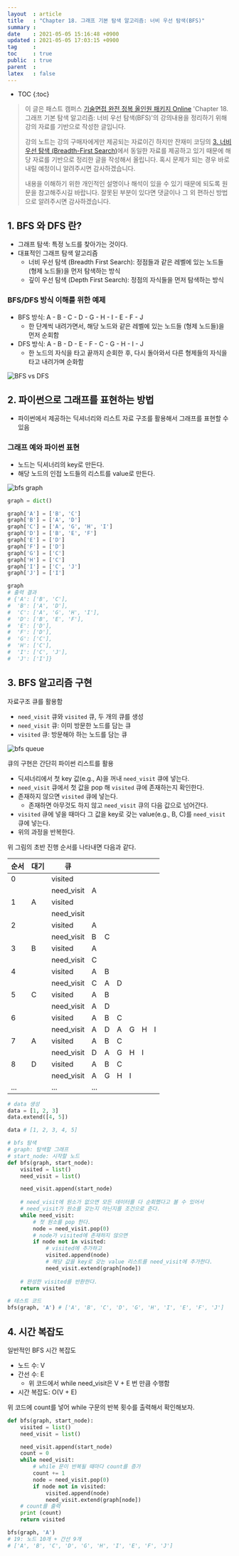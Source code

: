 ```yaml
---
layout  : article
title   : "Chapter 18. 그래프 기본 탐색 알고리즘: 너비 우선 탐색(BFS)"
summary : 
date    : 2021-05-05 15:16:48 +0900
updated : 2021-05-05 17:03:15 +0900
tag     : 
toc     : true
public  : true
parent  : 
latex   : false
---
```

* TOC
{:toc}

> 이 글은 패스트 캠퍼스 [기술면접 완전 정복 올인원 패키지 Online](https://fastcampus.co.kr/dev_online_algo) 'Chapter 18. 그래프 기본 탐색 알고리즘: 너비 우선 탐색(BFS)'의 강의내용을 정리하기 위해 강의 자료를 기반으로 작성한 글입니다.
>
> 강의 노트는 강의 구매자에게만 제공되는 자료이긴 하지만 잔재미 코딩의 [3. 너비 우선 탐색 (Breadth-First Search)](https://www.fun-coding.org/Chapter18-bfs-live.html)에서 동일한 자료를 제공하고 있기 때문에 해당 자료를 기반으로 정리한 글을 작성해서 올립니다. 혹시 문제가 되는 경우 바로 내릴 예정이니 알려주시면 감사하겠습니다.
>
> 내용을 이해하기 위한 개인적인 설명이나 해석이 있을 수 있기 때문에 되도록 원문을 참고해주시길 바랍니다.
> 잘못된 부분이 있다면 댓글이나 그 외 편하신 방법으로 알려주시면 감사하겠습니다.

## 1. BFS 와 DFS 란?

* 그래프 탐색: 특정 노드를 찾아가는 것이다.
* 대표적인 그래프 탐색 알고리즘
    * 너비 우선 탐색 (Breadth First Search): 정점들과 같은 레벨에 있는 노드들 (형제 노드들)을 먼저 탐색하는 방식
    * 깊이 우선 탐색 (Depth First Search): 정점의 자식들을 먼저 탐색하는 방식

### BFS/DFS 방식 이해를 위한 예제

* BFS 방식: A - B - C - D - G - H - I - E - F - J
    * 한 단계씩 내려가면서, 해당 노드와 같은 레벨에 있는 노드들 (형제 노드들)을 먼저 순회함
* DFS 방식: A - B - D - E - F - C - G - H - I - J
    * 한 노드의 자식을 타고 끝까지 순회한 후, 다시 돌아와서 다른 형제들의 자식을 타고 내려가며 순화함

![BFS vs DFS](/post-img/fc-algo-algorithm-18-bfs/1_BFSDFS.png)

## 2. 파이썬으로 그래프를 표현하는 방법

* 파이썬에서 제공하는 딕셔너리와 리스트 자료 구조를 활용해서 그래프를 표현할 수 있음

### 그래프 예와 파이썬 표현

* 노드는 딕셔너리의 key로 만든다.
* 해당 노드의 인접 노드들의 리스트를 value로 만든다.

![bfs graph](/post-img/fc-algo-algorithm-18-bfs/2_bfsgraph.png)

```python
graph = dict()

graph['A'] = ['B', 'C']
graph['B'] = ['A', 'D']
graph['C'] = ['A', 'G', 'H', 'I']
graph['D'] = ['B', 'E', 'F']
graph['E'] = ['D']
graph['F'] = ['D']
graph['G'] = ['C']
graph['H'] = ['C']
graph['I'] = ['C', 'J']
graph['J'] = ['I']

graph
# 출력 결과
# {'A': ['B', 'C'],
#  'B': ['A', 'D'],
#  'C': ['A', 'G', 'H', 'I'],
#  'D': ['B', 'E', 'F'],
#  'E': ['D'],
#  'F': ['D'],
#  'G': ['C'],
#  'H': ['C'],
#  'I': ['C', 'J'],
#  'J': ['I']}
```

## 3. BFS 알고리즘 구현

자료구조 큐를 활용함

* `need_visit` 큐와 `visited` 큐, 두 개의 큐를 생성
* `need_visit` 큐: 이미 방문한 노드를 담는 큐
* `visited` 큐: 방문해야 하는 노드를 담는 큐

![bfs queue](/post-img/fc-algo-algorithm-18-bfs/3_bfsqueue.png)

큐의 구현은 간단히 파이썬 리스트를 활용

* 딕셔너리에서 첫 key 값(e.g., A)을 꺼내 `need_visit` 큐에 넣는다.
* `need_visit` 큐에서 첫 값을 pop 해 `visited` 큐에 존재하는지 확인한다.
* 존재하지 않으면 `visited` 큐에 넣는다.
    * 존재하면 아무것도 하지 않고 `need_visit` 큐의 다음 값으로 넘어간다.
* `visited` 큐에 넣을 때마다 그 값을 key로 갖는 value(e.g., B, C)를 `need_visit` 큐에 넣는다.
* 위의 과정을 반복한다.

위 그림의 초반 진행 순서를 나타내면 다음과 같다.

| 순서 | 대기 | 큐         |     |     |     |     |     |     |
| ---  | ---  | ---------- | --- | --- | --- | --- | --- | --- |
| 0    |      | visited    |     |     |     |     |     |     |
|      |      | need_visit | A   |     |     |     |     |     |
| 1    | A    | visited    |     |     |     |     |     |     |
|      |      | need_visit |     |     |     |     |     |     |
| 2    |      | visited    | A   |     |     |     |     |     |
|      |      | need_visit | B   | C   |     |     |     |     |
| 3    | B    | visited    | A   |     |     |     |     |     |
|      |      | need_visit | C   |     |     |     |     |     |
| 4    |      | visited    | A   | B   |     |     |     |     |
|      |      | need_visit | C   | A   | D   |     |     |     |
| 5    | C    | visited    | A   | B   |     |     |     |     |
|      |      | need_visit | A   | D   |     |     |     |     |
| 6    |      | visited    | A   | B   | C   |     |     |     |
|      |      | need_visit | A   | D   | A   | G   | H   | I   |
| 7    | A    | visited    | A   | B   | C   |     |     |     |
|      |      | need_visit | D   | A   | G   | H   | I   |     |
| 8    | D    | visited    | A   | B   | C   |     |     |     |
|      |      | need_visit | A   | G   | H   | I   |     |     |
| ...  |      | ...        | ... |     |     |     |     |     |

```python
# data 생성
data = [1, 2, 3]
data.extend([4, 5])

data # [1, 2, 3, 4, 5]

# bfs 탐색
# graph: 탐색할 그래프
# start_node: 시작할 노드
def bfs(graph, start_node):
    visited = list()
    need_visit = list()

    need_visit.append(start_node)
    
    # need_visit에 원소가 없으면 모든 데이터를 다 순회했다고 볼 수 있어서
    # need_visit가 원소를 갖는지 아닌지를 조건으로 준다.
    while need_visit:
        # 첫 원소를 pop 한다.
        node = need_visit.pop(0)
        # node가 visited에 존재하지 않으면
        if node not in visited:
            # visited에 추가하고
            visited.append(node)
            # 해당 값을 key로 갖는 value 리스트를 need_visit에 추가한다.
            need_visit.extend(graph[node])
    
    # 완성한 visited를 반환한다.
    return visited

# 테스트 코드
bfs(graph, 'A') # ['A', 'B', 'C', 'D', 'G', 'H', 'I', 'E', 'F', 'J']
```

## 4. 시간 복잡도

일반적인 BFS 시간 복잡도

* 노드 수: V
* 간선 수: E
    * 위 코드에서 while need_visit은 V + E 번 만큼 수행함
* 시간 복잡도: O(V + E)

위 코드에 count를 넣어 while 구문의 반복 횟수를 출력해서 확인해보자.

```python
def bfs(graph, start_node):
    visited = list()
    need_visit = list()

    need_visit.append(start_node)
    count = 0
    while need_visit:
        # while 문이 반복될 때마다 count를 증가
        count += 1
        node = need_visit.pop(0)
        if node not in visited:
            visited.append(node)
            need_visit.extend(graph[node])
    # count를 출력
    print (count)
    return visited

bfs(graph, 'A')
# 19: 노드 10개 + 간선 9개
# ['A', 'B', 'C', 'D', 'G', 'H', 'I', 'E', 'F', 'J']
```

